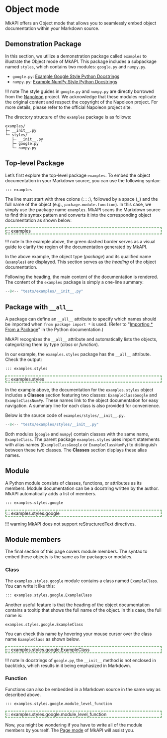 # Object mode

MkAPI offers an Object mode that allows you to seamlessly
embed object documentation within your Markdown source.

## Demonstration Package

In this section, we utilize a demonstration package called
`examples` to illustrate the Object mode of MkAPI.
This package includes a subpackage named `styles`, which contains
two modules: `google.py` and `numpy.py`.

- `google.py`: [Example Google Style Python Docstrings][google]
- `numpy.py`: [Example NumPy Style Python Docstrings][numpy]


!!! note
    The style guides in `google.py` and `numpy.py` are directly borrowed from the [Napoleon][napoleon] project. We acknowledge that these modules replicate the original content and respect the copyright of the Napoleon project. For more details, please refer to the official Napoleon project site.

[napoleon]: https://sphinxcontrib-napoleon.readthedocs.io/en/latest/
[google]: https://sphinxcontrib-napoleon.readthedocs.io/en/latest/example_google.html
[numpy]: https://sphinxcontrib-napoleon.readthedocs.io/en/latest/example_numpy.html

The directory structure of the `examples` package is as follows:

```text
examples/
├─ __init__.py
└─ styles/
   ├─ __init__.py
   ├─ google.py
   └─ numpy.py
```

## Top-level Package

Let’s first explore the top-level package `examples`.
To embed the object documentation in your Markdown source,
you can use the following syntax:

```markdown
::: examples
```

The line must start with three colons (`:::`), followed by a
space (<code>&blank;</code>) and the full name of the object
(e.g., `package.module.function`).
In this case, we simply use the package name `examples`.
MkAPI scans the Markdown source to find this syntax pattern
and converts it into the corresponding object documentation
as shown below:

<div markdown="1" style="border: 3px dashed #22772288;">
::: examples
</div>

!!! note
    In the example above, the green dashed border serves as a visual
    guide to clarify the region of the documentation generated by MkAPI.

In the above example,
the object type (*package*) and its qualified name (`examples`)
are displayed.
This section serves as the *heading* of the object documentation.

Following the heading, the main content of the documentation is rendered.
The content of the `examples` package is simply a one-line summary:

```python title="examples/__init__.py"
--8<-- "tests/examples/__init__.py"
```

## Package with `__all__`

A package can define an `__all__` attribute to specify which
names should be imported when `from package import *` is used.
(Refer to "[Importing * From a Package][1]" in the Python documentation.)

[1]: https://docs.python.org/3/tutorial/modules.html#importing-from-a-package

MkAPI recognizes the `__all__` attribute and automatically lists the objects,
categorizing them by type (*class* or *function*).

In our example, the `examples.styles` package has the `__all__` attribute.
Check the output:

```markdown
::: examples.styles
```

<div markdown="1" style="border: 3px dashed #22772288;">
::: examples.styles
</div>

In the example above, the documentation for the `examples.styles`
object includes a **Classes** section featuring two classes:
`ExampleClassGoogle` and `ExampleClassNumPy`.
These names link to the object documentation for easy navigation.
A summary line for each class is also provided for convenience.

Below is the source code of `examples/styles/__init__.py`.

```python title="examples/styles/__init__.py"
--8<-- "tests/examples/styles/__init__.py"
```

Both modules (`google` and `numpy`) contain classes with the same name,
`ExampleClass`.
The parent package `examples.styles` uses import statements with alias names
(`ExampleClassGoogle` or `ExampleClassNumPy`) to distinguish between these two classes.
The **Classes** section displays these alias names.

## Module

A Python module consists of classes, functions, or attributes as its members.
Module documentation can be a docstring written by the author.
MkAPI automatically adds a list of members.

```markdown
::: examples.styles.google
```

<div markdown="1" style="border: 3px dashed #22772288;">
::: examples.styles.google
</div>

!!! warning
    MkAPI does not support reStructuredText directives.

## Module members

The final section of this page covers module members.
The syntax to embed these objects is the same as for packages or modules.

### Class

The `examples.styles.google` module contains a class
named `ExampleClass`. You can write it like this:

```markdown
::: examples.styles.google.ExampleClass
```

Another useful feature is that the heading of the object documentation
contains a tooltip that shows the full name of the object.
In this case, the full name is:

    examples.styles.google.ExampleClass

You can check this name by hovering your mouse cursor over the
class name `ExampleClass` as shown below.


<div markdown="1" style="border: 3px dashed #22772288;">
::: examples.styles.google.ExampleClass
</div>

!!! note
    In docstrings of `google.py`, the `__init__` method is not enclosed in backticks,
    which results in it being emphasized in Markdown.


### Function

Functions can also be embedded in a Markdown source
in the same way as described above.

```markdown
::: examples.styles.google.module_level_function
```

<div markdown="1" style="border: 3px dashed #22772288;">
::: examples.styles.google.module_level_function
</div>

Now, you might be wondering if you have to write all of the
module members by yourself.
The [Page mode](page.md) of MkAPI will assist you.